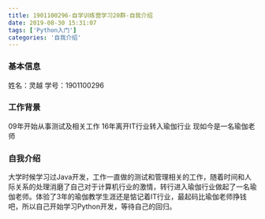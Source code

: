 ```yaml
---
title: 1901100296-自学训练营学习20群-自我介绍
date: 2019-08-30 15:31:07
tags: ['Python入门']
categories: '自我介绍'
---
```


### 基本信息
姓名：灵越
学号：1901100296

### 工作背景
09年开始从事测试及相关工作
16年离开IT行业转入瑜伽行业
现如今是一名瑜伽老师

### 自我介绍
​        大学时候学习过Java开发，工作一直做的测试和管理相关的工作，随着时间和人际关系的处理消磨了自己对于计算机行业的激情，转行进入瑜伽行业做起了一名瑜伽老师。体验了3年的瑜伽教学生涯还是惦记着IT行业，最起码比瑜伽老师挣钱吧，所以自己开始学习Python开发，等待自己的回归。

